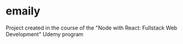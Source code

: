 # emaily
Project created in the course of the "Node with React: Fullstack Web Development" Udemy program
